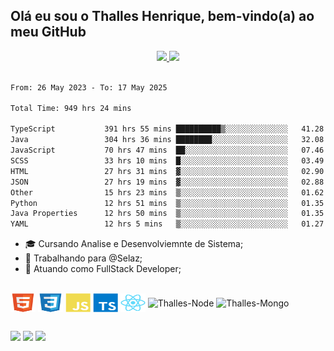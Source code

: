 ## Olá eu sou o Thalles Henrique, bem-vindo(a) ao meu GitHub

<div align="center">
  <a href="https://github.com/Thalles-HsA">
  <img height="180em" src="https://github-readme-stats.vercel.app/api?username=Thalles-HsA&show_icons=true&theme=radical&include_all_commits=true&count_private=true"/>
  <img height="180em" src="https://github-readme-stats.vercel.app/api/top-langs/?username=Thalles-HsA&exclude_repo=github-readme-stats,Pong,Freeway-JS&langs_count=5&theme=radical"/>
</div><br>
  
  <!--START_SECTION:waka-->

```txt
From: 26 May 2023 - To: 17 May 2025

Total Time: 949 hrs 24 mins

TypeScript           391 hrs 55 mins ██████████▒░░░░░░░░░░░░░░   41.28 %
Java                 304 hrs 36 mins ████████░░░░░░░░░░░░░░░░░   32.08 %
JavaScript           70 hrs 47 mins  ██░░░░░░░░░░░░░░░░░░░░░░░   07.46 %
SCSS                 33 hrs 10 mins  █░░░░░░░░░░░░░░░░░░░░░░░░   03.49 %
HTML                 27 hrs 31 mins  ▓░░░░░░░░░░░░░░░░░░░░░░░░   02.90 %
JSON                 27 hrs 19 mins  ▓░░░░░░░░░░░░░░░░░░░░░░░░   02.88 %
Other                15 hrs 23 mins  ▒░░░░░░░░░░░░░░░░░░░░░░░░   01.62 %
Python               12 hrs 51 mins  ▒░░░░░░░░░░░░░░░░░░░░░░░░   01.35 %
Java Properties      12 hrs 50 mins  ▒░░░░░░░░░░░░░░░░░░░░░░░░   01.35 %
YAML                 12 hrs 5 mins   ▒░░░░░░░░░░░░░░░░░░░░░░░░   01.27 %
```

<!--END_SECTION:waka-->

  - 🎓 Cursando Analise e Desenvolviemnte de Sistema;
  - 🌱 Trabalhando para @Selaz;
  - 🎯 Atuando como FullStack Developer;
 
<div style="display: inline_block"><br>
  <img align="center" alt="Thalles-HTML" height="30" width="40" src="https://raw.githubusercontent.com/devicons/devicon/master/icons/html5/html5-original.svg">
  <img align="center" alt="Thalles-CSS" height="30" width="40" src="https://raw.githubusercontent.com/devicons/devicon/master/icons/css3/css3-original.svg">
  <img align="center" alt="Thalles-Js" height="30" width="40" src="https://raw.githubusercontent.com/devicons/devicon/master/icons/javascript/javascript-plain.svg">
  <img align="center" alt="Thalles-Ts" height="30" width="40" src="https://raw.githubusercontent.com/devicons/devicon/master/icons/typescript/typescript-plain.svg">
  <img align="center" alt="Thalles-React" height="30" width="40" src="https://raw.githubusercontent.com/devicons/devicon/master/icons/react/react-original.svg">
  <img align="center" alt="Thalles-Node" height="30" width="40" src="https://cdn.jsdelivr.net/gh/devicons/devicon/icons/nodejs/nodejs-original.svg" />
  <img align="center" alt="Thalles-Mongo" height="30" width="40" src="https://cdn.jsdelivr.net/gh/devicons/devicon/icons/mongodb/mongodb-original.svg" />
  
</div>

 ##
  
<div>
  <a href="https://www.linkedin.com/in/thalles-hsa" target="_blank"><img src="https://img.shields.io/badge/-LinkedIn-%230077B5?style=for-the-badge&logo=linkedin&logoColor=white" target="_blank"></a> 
  <a href="https://instagram.com/thalleshsa" target="_blank"><img src="https://img.shields.io/badge/-Instagram-%23E4405F?style=for-the-badge&logo=instagram&logoColor=white" target="_blank"></a>
  <a href = "mailto:thsa.henrique@gmail.com"><img src="https://img.shields.io/badge/-Gmail-%23333?style=for-the-badge&logo=gmail&logoColor=white" target="_blank"></a>
   
</div>
